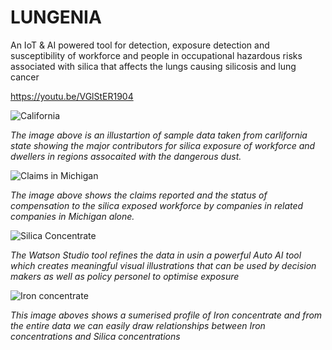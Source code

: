 # LUNGENIA
An IoT & AI powered tool for detection, exposure detection and susceptibility of workforce and people in occupational hazardous risks associated with silica that affects the lungs causing silicosis and lung cancer

https://youtu.be/VGlStER1904

![California](https://user-images.githubusercontent.com/89135517/130332407-3290dc22-263a-455b-ab97-b31320112650.PNG)

*The image above is an illustartion of sample data taken from carlifornia state showing the major contributors for silica exposure of workforce and dwellers in regions assocaited with the dangerous dust.*

![Claims in Michigan](https://user-images.githubusercontent.com/89135517/130332458-2fd82ee5-be4a-446a-8a72-39c484ace2b6.PNG)

*The image above shows the claims reported and the status of compensation to the silica exposed workforce by companies in related companies in Michigan alone.*

![Silica Concentrate](https://user-images.githubusercontent.com/89135517/130333620-5a1c32b8-107f-437d-8954-61bdf3312d46.PNG)

*The Watson Studio tool refines the data in usin a powerful Auto AI tool which creates meaningful visual illustrations that can be used by decision makers as well as policy personel to optimise exposure*

![Iron concentrate](https://user-images.githubusercontent.com/89135517/130333675-34b0e502-4a76-4018-b666-678945873a30.PNG)

*This image aboves shows a sumerised profile of Iron concentrate and from the entire data we can easily draw relationships between Iron concentrations and Silica concentrations*

